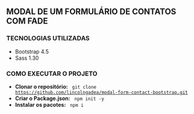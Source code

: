 ## MODAL DE UM FORMULÁRIO DE CONTATOS COM FADE

### TECNOLOGIAS UTILIZADAS

- Bootstrap 4.5
- Sass 1.30

### COMO EXECUTAR O PROJETO

- **Clonar o repositório:** <code> git clone https://github.com/lincolngadea/modal-form-contact-bootstrap.git</code>
- **Criar o Package.json:** <code> npm init -y </code>
- **Instalar os pacotes:** <code> npm i </code>